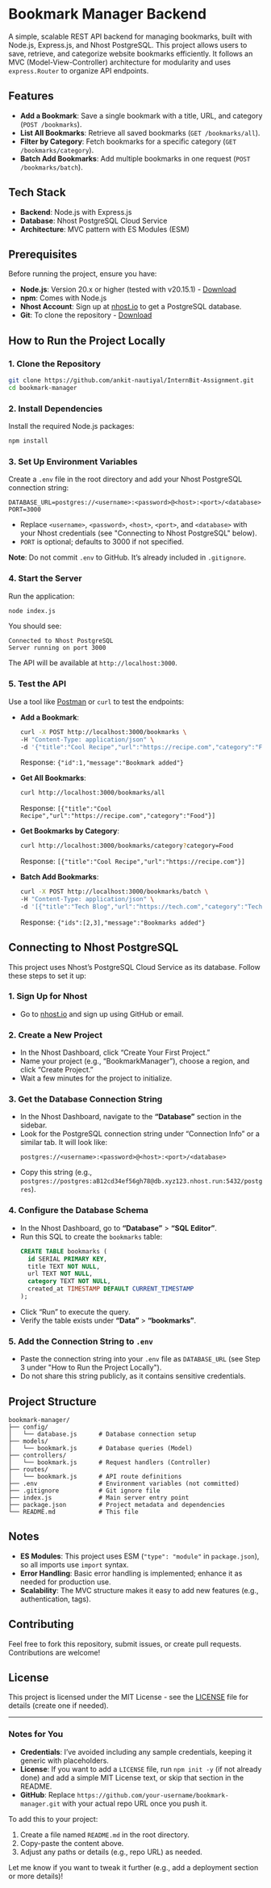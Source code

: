 

# Bookmark Manager Backend

A simple, scalable REST API backend for managing bookmarks, built with Node.js, Express.js, and Nhost PostgreSQL. This project allows users to save, retrieve, and categorize website bookmarks efficiently. It follows an MVC (Model-View-Controller) architecture for modularity and uses `express.Router` to organize API endpoints.

## Features
- **Add a Bookmark**: Save a single bookmark with a title, URL, and category (`POST /bookmarks`).
- **List All Bookmarks**: Retrieve all saved bookmarks (`GET /bookmarks/all`).
- **Filter by Category**: Fetch bookmarks for a specific category (`GET /bookmarks/category`).
- **Batch Add Bookmarks**: Add multiple bookmarks in one request (`POST /bookmarks/batch`).

## Tech Stack
- **Backend**: Node.js with Express.js
- **Database**: Nhost PostgreSQL Cloud Service
- **Architecture**: MVC pattern with ES Modules (ESM)

## Prerequisites
Before running the project, ensure you have:
- **Node.js**: Version 20.x or higher (tested with v20.15.1) - [Download](https://nodejs.org/)
- **npm**: Comes with Node.js
- **Nhost Account**: Sign up at [nhost.io](https://nhost.io) to get a PostgreSQL database.
- **Git**: To clone the repository - [Download](https://git-scm.com/)

## How to Run the Project Locally

### 1. Clone the Repository
```bash
git clone https://github.com/ankit-nautiyal/InternBit-Assignment.git
cd bookmark-manager
```

### 2. Install Dependencies
Install the required Node.js packages:
```bash
npm install
```

### 3. Set Up Environment Variables
Create a `.env` file in the root directory and add your Nhost PostgreSQL connection string:
```
DATABASE_URL=postgres://<username>:<password>@<host>:<port>/<database>
PORT=3000
```
- Replace `<username>`, `<password>`, `<host>`, `<port>`, and `<database>` with your Nhost credentials (see "Connecting to Nhost PostgreSQL" below).
- `PORT` is optional; defaults to 3000 if not specified.

**Note**: Do not commit `.env` to GitHub. It’s already included in `.gitignore`.

### 4. Start the Server
Run the application:
```bash
node index.js
```
You should see:
```
Connected to Nhost PostgreSQL
Server running on port 3000
```
The API will be available at `http://localhost:3000`.

### 5. Test the API
Use a tool like [Postman](https://www.postman.com/) or `curl` to test the endpoints:
- **Add a Bookmark**:
  ```bash
  curl -X POST http://localhost:3000/bookmarks \
  -H "Content-Type: application/json" \
  -d '{"title":"Cool Recipe","url":"https://recipe.com","category":"Food"}'
  ```
  Response: `{"id":1,"message":"Bookmark added"}`

- **Get All Bookmarks**:
  ```bash
  curl http://localhost:3000/bookmarks/all
  ```
  Response: `[{"title":"Cool Recipe","url":"https://recipe.com","category":"Food"}]`

- **Get Bookmarks by Category**:
  ```bash
  curl http://localhost:3000/bookmarks/category?category=Food
  ```
  Response: `[{"title":"Cool Recipe","url":"https://recipe.com"}]`

- **Batch Add Bookmarks**:
  ```bash
  curl -X POST http://localhost:3000/bookmarks/batch \
  -H "Content-Type: application/json" \
  -d '[{"title":"Tech Blog","url":"https://tech.com","category":"Tech"},{"title":"News","url":"https://news.com","category":"News"}]'
  ```
  Response: `{"ids":[2,3],"message":"Bookmarks added"}`

## Connecting to Nhost PostgreSQL

This project uses Nhost’s PostgreSQL Cloud Service as its database. Follow these steps to set it up:

### 1. Sign Up for Nhost
- Go to [nhost.io](https://nhost.io) and sign up using GitHub or email.

### 2. Create a New Project
- In the Nhost Dashboard, click “Create Your First Project.”
- Name your project (e.g., “BookmarkManager”), choose a region, and click “Create Project.”
- Wait a few minutes for the project to initialize.

### 3. Get the Database Connection String
- In the Nhost Dashboard, navigate to the **“Database”** section in the sidebar.
- Look for the PostgreSQL connection string under “Connection Info” or a similar tab. It will look like:
  ```
  postgres://<username>:<password>@<host>:<port>/<database>
  ```
- Copy this string (e.g., `postgres://postgres:aB12cd34ef56gh78@db.xyz123.nhost.run:5432/postgres`).

### 4. Configure the Database Schema
- In the Nhost Dashboard, go to **“Database”** > **“SQL Editor”**.
- Run this SQL to create the `bookmarks` table:
  ```sql
  CREATE TABLE bookmarks (
    id SERIAL PRIMARY KEY,
    title TEXT NOT NULL,
    url TEXT NOT NULL,
    category TEXT NOT NULL,
    created_at TIMESTAMP DEFAULT CURRENT_TIMESTAMP
  );
  ```
- Click “Run” to execute the query.
- Verify the table exists under **“Data”** > **“bookmarks”**.

### 5. Add the Connection String to `.env`
- Paste the connection string into your `.env` file as `DATABASE_URL` (see Step 3 under "How to Run the Project Locally").
- Do not share this string publicly, as it contains sensitive credentials.

## Project Structure
```
bookmark-manager/
├── config/
│   └── database.js      # Database connection setup
├── models/
│   └── bookmark.js      # Database queries (Model)
├── controllers/
│   └── bookmark.js      # Request handlers (Controller)
├── routes/
│   └── bookmark.js      # API route definitions
├── .env                 # Environment variables (not committed)
├── .gitignore           # Git ignore file
├── index.js             # Main server entry point
├── package.json         # Project metadata and dependencies
└── README.md            # This file
```

## Notes
- **ES Modules**: This project uses ESM (`"type": "module"` in `package.json`), so all imports use `import` syntax.
- **Error Handling**: Basic error handling is implemented; enhance it as needed for production use.
- **Scalability**: The MVC structure makes it easy to add new features (e.g., authentication, tags).

## Contributing
Feel free to fork this repository, submit issues, or create pull requests. Contributions are welcome!

## License
This project is licensed under the MIT License - see the [LICENSE](LICENSE) file for details (create one if needed).

---

### Notes for You
- **Credentials**: I’ve avoided including any sample credentials, keeping it generic with placeholders.
- **License**: If you want to add a `LICENSE` file, run `npm init -y` (if not already done) and add a simple MIT License text, or skip that section in the README.
- **GitHub**: Replace `https://github.com/your-username/bookmark-manager.git` with your actual repo URL once you push it.

To add this to your project:
1. Create a file named `README.md` in the root directory.
2. Copy-paste the content above.
3. Adjust any paths or details (e.g., repo URL) as needed.

Let me know if you want to tweak it further (e.g., add a deployment section or more details)!

